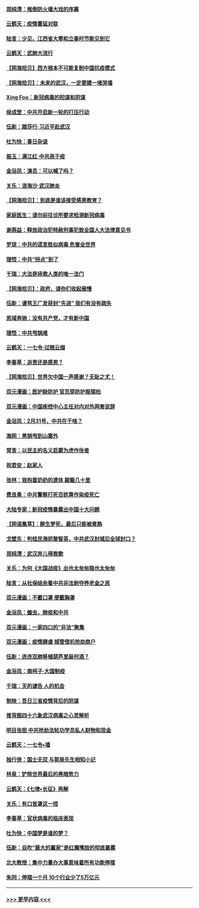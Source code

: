 #### [郑纯清：推倒防火墙大戏的序幕](../pages/nsc993/n11940838.md?t=03150531) 
#### [云鹤天：疫情蔓延对联](../pages/nsc993/n11940579.md?t=03150531) 
#### [陆言：少见，江西省大寒和立春时节能见到它](../pages/nsc993/n11939983.md?t=03150531) 
#### [云鹤天：武肺大流行](../pages/nsc993/n11939902.md?t=03150531) 
#### [【网海拾贝】西方根本不可能复制中国抗疫模式](../pages/nsc993/n11939725.md?t=03150531) 
#### [【网海拾贝】：未来的武汉，一定要建一堵哭墙](../pages/nsc993/n11938684.md?t=03150531) 
#### [Xing Foo：新冠病毒的阳谋和阴谋](../pages/nsc993/n11936086.md?t=03150531) 
#### [侯成罡：中共开启新一轮的打压行动](../pages/nsc993/n11935730.md?t=03150531) 
#### [伍新：踏莎行‧习近平赴武汉](../pages/nsc993/n11935157.md?t=03150531) 
#### [吐为快：春日杂谈](../pages/nsc993/n11934776.md?t=03150531) 
#### [振玉：满江红‧中共恶于疫](../pages/nsc993/n11934647.md?t=03150531) 
#### [金浴凤：演员：可以喊了吗？](../pages/nsc993/n11934602.md?t=03150531) 
#### [关乐：浪淘沙·武汉肺炎](../pages/nsc993/n11931792.md?t=03150531) 
#### [【网海拾贝】：到底是谁该接受感恩教育？](../pages/nsc993/n11931552.md?t=03150531) 
#### [家庭医生：请勿前往诊所要求检测新冠病毒](../pages/nsc993/n11929190.md?t=03150531) 
#### [谢燕益：释放政治犯特赦刑事犯致全国人大法律意见书](../pages/nsc993/n11928978.md?t=03150531) 
#### [罗琼：中共的谎言胜似病毒 危害全世界](../pages/nsc993/n11922636.md?t=03150531) 
#### [理悟：中共“拐点”到了](../pages/nsc993/n11928496.md?t=03150531) 
#### [千瑞：大法是拯救人类的唯一法门](../pages/nsc993/n11927637.md?t=03150531) 
#### [【网海拾贝】：政府，请你们收起傲慢](../pages/nsc993/n11926932.md?t=03150531) 
#### [伍新：谩骂王广发获封“先进” 我们有没有疏失](../pages/nsc993/n11926101.md?t=03150531) 
#### [思域奔驰：没有共产党，才有新中国](../pages/nsc993/n11926058.md?t=03150531) 
#### [理悟：中共甩锅难](../pages/nsc993/n11925355.md?t=03150531) 
#### [云鹤天：一七令·过眼云烟](../pages/nsc993/n11925284.md?t=03150531) 
#### [李春草：追责还是感恩？](../pages/nsc993/n11925274.md?t=03150531) 
#### [【网海拾贝】世界欠中国一声感谢？无耻之尤！](../pages/nsc993/n11925239.md?t=03150531) 
#### [双元漫画：医护缺防护 官员穿防护服摆拍](../pages/nsc993/n11923899.md?t=03150531) 
#### [双元漫画：中国疾控中心主任对内对外两套说辞](../pages/nsc993/n11921994.md?t=03150531) 
#### [金浴凤：2月31号，中共在干啥？](../pages/nsc993/n11922706.md?t=03150531) 
#### [海网：黑锅甩到山寨外](../pages/nsc993/n11922688.md?t=03150531) 
#### [常言：以民主的名义启蒙为虎作伥者](../pages/nsc993/n11922217.md?t=03150531) 
#### [祝君安：赵家人](../pages/nsc993/n11922209.md?t=03150531) 
#### [张林：我抱着奶奶的遗体 颠簸几十里](../pages/nsc993/n11920945.md?t=03150531) 
#### [费良勇：中共警察打死百姓算作染疫死亡](../pages/nsc993/n11919264.md?t=03150531) 
#### [大陆专家：新冠疫情暴露出中国十大问题](../pages/nsc993/n11919187.md?t=03150531) 
#### [【网语集萃】：醉生梦死，最后只能被煮熟](../pages/nsc993/n11918994.md?t=03150531) 
#### [戈壁东：判桂民海抓黎智英，中共武汉封城后全球封口？](../pages/nsc993/n11917982.md?t=03150531) 
#### [郑纯清：武汉弃儿得救歌](../pages/nsc993/n11917881.md?t=03150531) 
#### [关乐：为何《大国战疫》出也太匆匆隐也太匆匆](../pages/nsc993/n11917792.md?t=03150531) 
#### [陆言：从社保结余看中共非法剥夺养老金之恶](../pages/nsc993/n11917084.md?t=03150531) 
#### [双元漫画：不戴口罩 便戴胸罩](../pages/nsc993/n11916447.md?t=03150531) 
#### [金浴凤：蝗虫，肺疫和中共](../pages/nsc993/n11916904.md?t=03150531) 
#### [双元漫画：一家四口的“非法”聚集](../pages/nsc993/n11916378.md?t=03150531) 
#### [双元漫画：疫情肆虐 城管借机抢劫商户](../pages/nsc993/n11916310.md?t=03150531) 
#### [伍新：连连双肺移植葫芦里装何酒？](../pages/nsc993/n11913667.md?t=03150531) 
#### [金浴凤：南柯子·大国制疫](../pages/nsc993/n11913657.md?t=03150531) 
#### [千瑞：天的谴告  人的机会](../pages/nsc993/n11913309.md?t=03150531) 
#### [勉映：吾日三省疫情背后的阴谋](../pages/nsc993/n11913079.md?t=03150531) 
#### [推背图四十六象武汉病毒之心灵解析](../pages/nsc993/n11911761.md?t=03150531) 
#### [明目张胆 中共抢劫法轮功学员私人财物和现金](../pages/nsc993/n11910262.md?t=03150531) 
#### [云鹤天：一七令▪墙](../pages/nsc993/n11910627.md?t=03150531) 
#### [独行侠：国士无双 与郭泉先生相知小记](../pages/nsc993/n11910613.md?t=03150531) 
#### [林泉：铲除世界最后的黑暗势力](../pages/nsc993/n11909320.md?t=03150531) 
#### [云鹤天：《七律▪长征》再解](../pages/nsc993/n11909327.md?t=03150531) 
#### [关乐：有口皆罩这一捂](../pages/nsc993/n11908393.md?t=03150531) 
#### [李春草：官状病毒的临床表现](../pages/nsc993/n11908339.md?t=03150531) 
#### [吐为快：中国梦是谁的梦？](../pages/nsc993/n11906564.md?t=03150531) 
#### [伍新：自吹“最大的赢家”是红魔嘴脸的彻底暴露](../pages/nsc993/n11906407.md?t=03150531) 
#### [北大教授：集中力量办大事意味着所有功能停摆](../pages/nsc993/n11904800.md?t=03150531) 
#### [朱同：停摆一个月 10个行业少了5万亿元](../pages/nsc993/n11904498.md?t=03150531) 

----
#### [ >>> 更早内容 <<< ](../indexes/nsc993-earlier.md)
